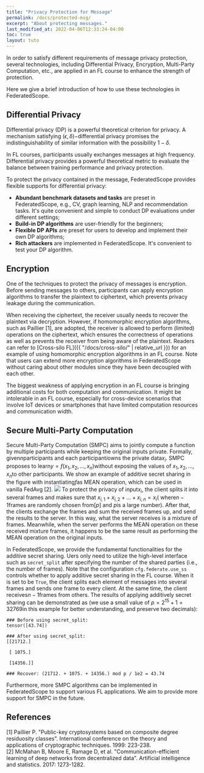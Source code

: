 ```yaml
---
title: "Privacy Protection for Message"
permalink: /docs/protected-msg/
excerpt: "About protecting messages."
last_modified_at: 2022-04-06T12:33:24-04:00
toc: true
layout: tuto
---
```


In order to satisfy different requirements of message privacy protection,  several technologies, including Differential Privacy, Encryption, Multi-Party Computation, etc., are applied in an FL course to enhance the strength of protection.

Here we give a brief introduction of how to use these technologies in FederatedScope.

## Differential Privacy

Differential privacy (DP) is a powerful theoretical criterion for privacy. A mechanism satisfying $(\epsilon,\delta)-$differential privacy promises the indistinguishability of similar information with the possibility $1-\delta$. 

In FL courses, participants usually exchanges messages at high frequency. Differential privacy provides a powerful theoretical metric to evaluate the balance between training performance and privacy protection. 

To protect the privacy contained in the message, FederatedScope provides flexible supports for differential privacy:

- **Abundant benchmark datasets and tasks** are preset in FederatedScope, e.g., CV, graph learning, NLP and recommendation tasks. It's quite convenient and simple to conduct DP evaluations under different settings;
- **Build-in DP algorithms** are user-friendly for the beginners; 
- **Flexible DP APIs** are preset for users to develop and implement their own DP algorithms; 
- **Rich attackers** are implemented in FederatedScope. It's convenient to test your DP algorithm.

## Encryption

One of the techniques to protect the privacy of messages is encryption. Before sending messages to others, participants can apply encryption algorithms to transfer the plaintext to ciphertext, which prevents privacy leakage during the communication. 

When receiving the ciphertext, the receiver usually needs to recover the plaintext via decryption. However, if homomorphic encryption algorithms, such as Paillier [1], are adopted, the receiver is allowed to perform (limited) operations on the ciphertext, which ensures the correctness of operations as well as prevents the receiver from being aware of the plaintext. 
Readers can refer to [Cross-silo FL]({{ "/docs/cross-silo/" | relative_url }}) for an example of using homomorphic encryption algorithms in an FL course. Note that users can extend more encryption algorithms in FederatedScope without caring about other modules since they have been decoupled with each other.

The biggest weakness of applying encryption in an FL course is bringing additional costs for both computation and communication. It might be intolerable in an FL course, especially for cross-device scenarios that involve IoT devices or smartphones that have limited computation resources and communication width.

## Secure Multi-Party Computation

Secure Multi-Party Computation (SMPC) aims to jointly compute a function by multiple participants while keeping the original inputs private. Formally, given$n$participants and each participant$i$owns the private data$x_i$. SMPC proposes to learn$y=f(x_1, x_2, ..., x_n)$without exposing the values of $x_1, x_2, ..., x_n$to other participants.
We show an example of additive secret sharing in the figure with instantiating$f$as MEAN operation, which can be used in vanilla FedAvg [2]. 
![](https://img.alicdn.com/imgextra/i4/O1CN01H7022d1UAVnc1wCt3_!!6000000002477-0-tps-2009-659.jpg)
To protect the privacy of input$x_i$, the client splits it into several frames and makes sure that $x_{i,1} + x_{i,2}+ ... + x_{i,n}=x_i$( where$n-1$frames are randomly chosen from$[p]$ and $p$is a large number). After that, the clients exchange the frames and sum the received frames up, and send the results to the server. In this way, what the server receives is a mixture of frames. Meanwhile, when the server performs the MEAN operation on these received mixture frames, it happens to be the same result as performing the MEAN operation on the original inputs. 

In FederatedScope, we provide the fundamental functionalities for the additive secret sharing.  Uers only need to utilize the high-level interface such as `secret_split` after specifying the number of the shared parties (i.e., the number of frames). 
Note that the configuration `cfg.federate.use_ss` controls whether to apply additive secret sharing in the FL course. When it is set to be `True`, the client splits each element of messages into several frames and sends one frame to every client. At the same time, the client receives$n-1$frames from others. The results of applying additively secret sharing can be demonstrated as (we use a small value of $p=2^{15}+1=32769$in this example for better understanding, and preserve two decimals):

```
### Before using secret_split:
tensor([43.74])

### After using secret_split:
[[21712.]

 [ 1075.]

 [14356.]]
 
### Recover: (21712. + 1075. + 14356.) mod p / 1e2 = 43.74
```

Furthermore, more SMPC algorithms can be implemented in FederatedScope to support various FL applications. We aim to provide more support for SMPC in the future.

## References

[1] Paillier P. "Public-key cryptosystems based on composite degree residuosity classes". International conference on the theory and applications of cryptographic techniques. 1999: 223-238.  
[2] McMahan B, Moore E, Ramage D, et al. "Communication-efficient learning of deep networks from decentralized data". Artificial intelligence and statistics. 2017: 1273-1282.
